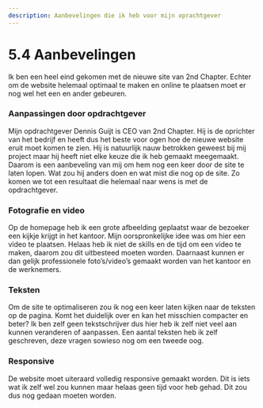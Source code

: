 ```yaml
---
description: Aanbevelingen die ik heb voor mijn oprachtgever
---
```


# 5.4 Aanbevelingen

Ik ben een heel eind gekomen met de nieuwe site van 2nd Chapter. Echter om de website helemaal optimaal te maken en online te plaatsen moet er nog wel het een en ander gebeuren. 

### Aanpassingen door opdrachtgever

Mijn opdrachtgever Dennis Guijt is CEO van 2nd Chapter. Hij is de oprichter van het bedrijf en heeft dus het beste voor ogen hoe de nieuwe website eruit moet komen te zien. Hij is natuurlijk nauw betrokken geweest bij mij project maar hij heeft niet elke keuze die ik heb gemaakt meegemaakt. Daarom is een aanbeveling van mij om hem nog een keer door de site te laten lopen. Wat zou hij anders doen en wat mist die nog op de site. Zo komen we tot een resultaat die helemaal naar wens is met de opdrachtgever.

### Fotografie en video

Op de homepage heb ik een grote afbeelding geplaatst waar de bezoeker een kijkje krijgt in het kantoor. Mijn oorspronkelijke idee was om hier een video te plaatsen. Helaas heb ik niet de skills en de tijd om een video te maken, daarom zou dit uitbesteed moeten worden. Daarnaast kunnen er dan gelijk professionele foto’s/video’s gemaakt worden van het kantoor en de werknemers.

### Teksten

Om de site te optimaliseren zou ik nog een keer laten kijken naar de teksten op de pagina. Komt het duidelijk over en kan het misschien compacter en beter? Ik ben zelf geen tekstschrijver dus hier heb ik zelf niet veel aan kunnen veranderen of aanpassen. Een aantal teksten heb ik zelf geschreven, deze vragen sowieso nog om een tweede oog.

### Responsive

De website moet uiteraard volledig responsive gemaakt worden. Dit is iets wat ik zelf wel zou kunnen maar helaas geen tijd voor heb gehad. Dit zou dus nog gedaan moeten worden.


